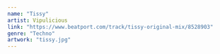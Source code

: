```yaml
---
name: "Tissy"
artist: Vipulicious
link: "https://www.beatport.com/track/tissy-original-mix/8528903"
genre: "Techno"
artwork: "tissy.jpg"
---
```

